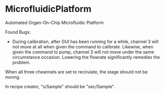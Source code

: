 # MicrofluidicPlatform
Automated Organ-On-Chip Microfluidic Platform

Found Bugs:
- During calibration, after GUI has been running for a while, channel 3 will not move at all when given the command to calibrate. Likewise, when given the command to pump, channel 3 will not move under the same circumstance occasion. Lowering the flowrate significantly remedies the problem.

When all three cheannels are set to recirulate, the stage should not be movng.

In recipe creator, "s/Sample" should be "sec/Sample".

